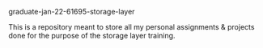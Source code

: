 graduate-jan-22-61695-storage-layer

This is a repository meant to store all my personal assignments & projects done
for the purpose of the storage layer training.

